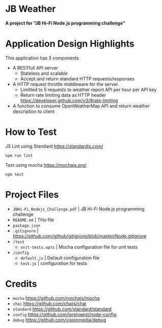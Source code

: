 # JB Weather
**A project for "JB Hi-Fi Node.js programming challenge"**

# Application Design Highlights

This application has 3 components
* A RESTfull API server
  * Stateless and scalable
  * Accept and return standard HTTP requests/responses
* A HTTP request throttle middleware for the server.
  * Limitted to 5 requests to weather report API per hour per API key
  * Return rate limiting data as HTTP header https://developer.github.com/v3/#rate-limiting
* A function to consume OpenWeatherMap API and return weather description to client

# How to Test

JS Lint using Standard https://standardjs.com/
```
npm run lint
```

Test using mocha https://mochajs.org/
```
npm test
```

# Project Files

* `JBHi-Fi_Nodejs_Challenge.pdf` | JB Hi-Fi Node.js programming challenge
* `README.md` | This file
* `package.json`
* `.gitignore` | https://github.com/github/gitignore/blob/master/Node.gitignore
* `/test`
  * `unit-tests.opts` | Mocha configuration file for unit tests
* `/config`
  * `default.js` | Default configuration file
  * `test.js` | configuration for tests

# Credits

* `mocha` https://github.com/mochajs/mocha
* `chai` https://github.com/chaijs/chai
* `standard` https://github.com/standard/standard
* `config` https://github.com/lorenwest/node-config
* `debug` https://github.com/visionmedia/debug
